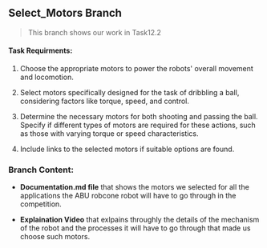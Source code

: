## Select_Motors Branch

> This branch shows our work in Task12.2

#### Task Requirments:

1. Choose the appropriate motors to power the robots'
overall movement and locomotion.

2. Select motors specifically designed for the task of
dribbling a ball, considering factors like torque, speed, and control.

3. Determine the necessary motors for both shooting and passing the ball. Specify if different types of motors are required for these actions, such as those with varying torque or speed characteristics.

4. Include links to the selected motors if suitable options are found.

### Branch Content:

- **Documentation.md file** that shows the motors we selected for all the applications the ABU robcone robot will have to go through in the competition.

- **Explaination Video** that exlpains throughly the details of the mechanism of the robot and the processes it will have to go through that made us choose such motors. 